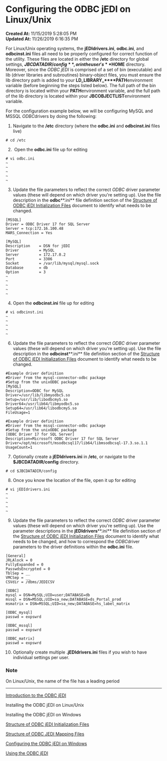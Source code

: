 # Configuring the ODBC jEDI on Linux/Unix

**Created At:** 11/15/2019 5:28:05 PM  
**Updated At:** 11/26/2019 6:16:35 PM  


For Linux/Unix operating systems, the **jEDIdrivers.ini**, **odbc.ini**, and **odbcinst.ini** files all need to be properly configured for correct function of the utility. These files are located in either the **/etc** directory for global settings, **$JBCDATADIR/config**, or in the user's **$HOME** directory. Moreover, since the *ODBC* *jEDI* is comprised of a set of bin (executable) and lib (driver libraries and subroutines) binary-object files, you must ensure the lib directory path is added to your **LD\_LIBRARY\_****PATH**environment variable (before beginning the steps listed below). The full path of the bin directory is located within your **PATH**environment variable, and the full path of the lib directory is located within your **JBCOBJECTLIST**environment variable.

For the configuration example below, we will be configuring MySQL and MSSQL *ODBC*drivers by doing the following:

1. Navigate to the **/etc** directory (where the **odbc.ini** and **odbcinst.ini** files live)

```
# cd /etc
```

2.  Open the **odbc.ini** file up for editing

```
# vi odbc.ini
~
~
~
~
~
```

3. Update the file parameters to reflect the correct *ODBC* driver parameter values (these will depend on which driver you're setting up). Use the file description in the **odbc****.ini** file definition section of the [Structure of ODBC jEDI Initialization Files](docs.jbase.com/structure-of-odbc-jedi-initialization-files) document to identify what needs to be changed.

```
[MSSQL]
Driver = ODBC Driver 17 for SQL Server
Server = tcp:172.16.100.48
MARS_Connection = Yes

[MySQL]
Description    = DSN for jEDI
Driver         = MySQL
Server         = 172.17.0.2
Port           = 3306
Socket         = /var/lib/mysql/mysql.sock
Database       = db
Option         = 3
~
~
~
~
~
```

4. Open the **odbcinst.ini** file up for editing

```
# vi odbcinst.ini
~
~
~
~
~
```

6. Update the file parameters to reflect the correct *ODBC* driver parameter values (these will depend on which driver you're setting up). Use the file description in the **odbcinst****.ini** file definition section of the [Structure of ODBC jEDI Initialization Files](docs.jbase.com/structure-of-odbc-jedi-initialization-files) document to identify what needs to be changed.

```
#Example driver definition
#Driver from the mysql-connector-odbc package
#Setup from the unixODBC package
[MySQL]
Description=ODBC for MySQL
Driver=/usr/lib/libmyodbc5.so
Setup=/usr/lib/libodbcmyS.so
Driver64=/usr/lib64/libmyodbc5.so
Setup64=/usr/lib64/libodbcmyS.so
FileUsage=1

#Example driver definition
#Driver from the mssql-connector-odbc package
#Setup from the unixODBC package
[ODBC Driver 17 for SQL Server]
Description=Microsoft ODBC Driver 17 for SQL Server
Driver=/opt/microsoft/msodbcsql17/lib64/libmsodbcsql-17.3.so.1.1
UsageCount=1
```

7. Optionally create a **jEDIdrivers.ini** in **/etc**, or navigate to the **$JBCDATADIR/config** directory.

```
# cd $JBCDATADIR/config
```

8. Once you know the location of the file, open it up for editing

```
# vi jEDIdrivers.ini
~
~
~
~
~
```

9. Update the file parameters to reflect the correct *ODBC* driver parameter values (these will depend on which driver you're setting up). Use the parameter descriptions in the **jEDIdrivers****.ini** file definition section of the [Structure of ODBC jEDI Initialization Files](docs.jbase.com/structure-of-odbc-jedi-initialization-files) document to identify what needs to be changed, and how to correspond the *ODBC*driver parameters to the driver definitions within the **odbc.ini** file.

```
[General]
JRLAlock = 0
FullyExpanded = 0
PasswdsEncrypted = 0
TblSep = __
VMCSep = __
CSVdir = /dbms/JEDICSV

[ODBC]
mysql = DSN=MySQL;UID=user;DATABASE=db
mssql = DSN=MSSQL;UID=sa_new;DATABASE=ds_Portal_prod
msmatrix = DSN=MSSQL;UID=sa_new;DATABASE=hs_label_matrix

[ODBC_mysql]
passwd = expswrd

[ODBC_mssql]
passwd = expswrd

[ODBC_matrix]
passwd = expswrd
```

10. Optionally create multiple **.jEDIdrivers.ini** files if you wish to have individual settings per user.

### Note

On Linux/Unix, the name of the file has a leading period

----------------------------------------------------------------------------------------------------------------------------

[Introduction to the ODBC jEDI](docs.jbase.com/introduction-to-the-odbc-jedi)

Installing the ODBC jEDI on Linux/Unix

Installing the ODBC jEDI on Windows

[Structure of ODBC jEDI Initialization Files](docs.jbase.com/structure-of-odbc-jedi-initialization-files)

[Structure of ODBC JEDI Mapping Files](docs.jbase.com/structure-of-odbc-jedi-mapping-files)

[Configuring the ODBC jEDI on Windows](docs.jbase.com/configuring-the-odbc-jedi-on-windows)

[Using the ODBC jEDI](docs.jbase.com/using-the-jedi-odbc)
